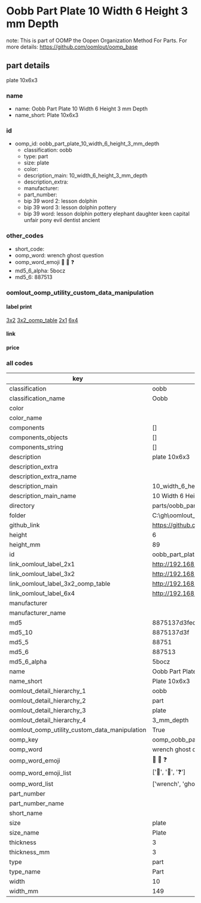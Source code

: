 # Oobb Part Plate 10 Width 6 Height 3 mm Depth  

note: This is part of OOMP the Oopen Organization Method For Parts. For more details: https://github.com/oomlout/oomp_base

##  part details
  



plate 10x6x3



### name
* name: Oobb Part Plate 10 Width 6 Height 3 mm Depth
* name_short: Plate 10x6x3 
### id
* oomp_id: oobb_part_plate_10_width_6_height_3_mm_depth
  * classification: oobb
  * type: part
  * size: plate
  * color: 
  * description_main: 10_width_6_height_3_mm_depth
  * description_extra: 
  * manufacturer: 
  * part_number: 
  * bip 39 word 2: lesson dolphin
  * bip 39 word 3: lesson dolphin pottery
  * bip 39 word: lesson dolphin pottery elephant daughter keen capital unfair pony evil dentist ancient

### other_codes
* short_code: 
* oomp_word: wrench ghost question
* oomp_word_emoji :wrench: :ghost: :question:
* md5_6_alpha: 5bocz
* md5_6: 887513






### oomlout_oomp_utility_custom_data_manipulation
#### label print
[3x2](http://192.168.1.245:1112/?label=oomp%205bocz)
[3x2_oomp_table](http://192.168.1.108:1112/?label=oomp%205bocz)
[2x1](http://192.168.1.242:1112/?label=oomp%205bocz)
[6x4](http://192.168.1.55:1112/?label=oomp%205bocz)    

#### link

                              

#### price







### all codes 
| key | value |  
| --- | --- |  
| classification | oobb |  
| classification_name | Oobb |  
| color |  |  
| color_name |  |  
| components | [] |  
| components_objects | [] |  
| components_string | [] |  
| description | plate 10x6x3 |  
| description_extra |  |  
| description_extra_name |  |  
| description_main | 10_width_6_height_3_mm_depth |  
| description_main_name | 10 Width 6 Height 3 mm Depth |  
| directory | parts/oobb_part_plate_10_width_6_height_3_mm_depth |  
| folder | C:\gh\oomlout_oobb_version_4_generated_parts\things\oobb_part_plate_10_width_6_height_3_mm_depth |  
| github_link | https://github.com/oomlout/oomlout_oomp_part_src/tree/main/parts/oobb_part_plate_10_width_6_height_3_mm_depth |  
| height | 6 |  
| height_mm | 89 |  
| id | oobb_part_plate_10_width_6_height_3_mm_depth |  
| link_oomlout_label_2x1 | http://192.168.1.242:1112/?label=oomp%205bocz |  
| link_oomlout_label_3x2 | http://192.168.1.245:1112/?label=oomp%205bocz |  
| link_oomlout_label_3x2_oomp_table | http://192.168.1.108:1112/?label=oomp%205bocz |  
| link_oomlout_label_6x4 | http://192.168.1.55:1112/?label=oomp%205bocz |  
| manufacturer |  |  
| manufacturer_name |  |  
| md5 | 8875137d3fed0441e69be47d51d03403 |  
| md5_10 | 8875137d3f |  
| md5_5 | 88751 |  
| md5_6 | 887513 |  
| md5_6_alpha | 5bocz |  
| name | Oobb Part Plate 10 Width 6 Height 3 mm Depth |  
| name_short | Plate 10x6x3  |  
| oomlout_detail_hierarchy_1 | oobb |  
| oomlout_detail_hierarchy_2 | part |  
| oomlout_detail_hierarchy_3 | plate |  
| oomlout_detail_hierarchy_4 | 3_mm_depth |  
| oomlout_oomp_utility_custom_data_manipulation | True |  
| oomp_key | oomp_oobb_part_plate_10_width_6_height_3_mm_depth |  
| oomp_word | wrench ghost question |  
| oomp_word_emoji | :wrench: :ghost: :question: |  
| oomp_word_emoji_list | [':wrench:', ':ghost:', ':question:'] |  
| oomp_word_list | ['wrench', 'ghost', 'question'] |  
| part_number |  |  
| part_number_name |  |  
| short_name |  |  
| size | plate |  
| size_name | Plate |  
| thickness | 3 |  
| thickness_mm | 3 |  
| type | part |  
| type_name | Part |  
| width | 10 |  
| width_mm | 149 |  
